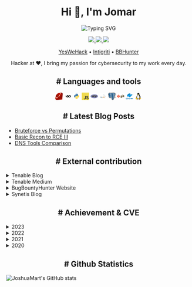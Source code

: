 <h1 align="center">Hi 👋, I'm Jomar</h1>

<p align="center"><img src="https://readme-typing-svg.demolab.com?font=Fira+Code&weight=700&size=17&pause=1000&color=E84A4A&center=true&multiline=true&random=false&width=435&lines=A+passionate+Research+Engineer+at+Tenable+;and+BugHunter" alt="Typing SVG" /></p>

<p align="center">
  <a href="https://www.jomar.fr/">
    <img src="https://img.shields.io/badge/www.jomar.fr-0078D4?style=for-the-badge&logo=Google-Chrome&logoColor=00AEFF&labelColor=black&color=black">
  </a>
  <a href="https://j0mar.substack.com/">
    <img src="https://img.shields.io/badge/-My_Articles-blue?style=for-the-badge&logo=Substack&logoColor=00AEFF&labelColor=black&color=black">
  </a>
  <a href="https://www.linkedin.com/in/joshua-martinelle-a34911133/">
    <img src="https://img.shields.io/badge/-Joshua%20Martinelle-blue?style=for-the-badge&logo=Linkedin&logoColor=00AEFF&labelColor=black&color=black">
  </a>
</p>

<p align="center">  
  <a href="https://yeswehack.com/hunters/jomar">YesWeHack</a> •  
  <a href="https://app.intigriti.com/profile/jomar">Intigriti</a> •  
  <a href="https://www.bugbountyhunter.com/hunter/jomar">BBHunter</a>
</p>

<p align="center">  Hacker at ❤️, I bring my passion for cybersecurity to my work every day.</p>

<h2 align="center"># Languages and tools</h2>

<p align="center">  
  <code><img height="20" src="https://raw.githubusercontent.com/github/explore/80688e429a7d4ef2fca1e82350fe8e3517d3494d/topics/ruby/ruby.png"></code>
  <code><img height="20" src="https://raw.githubusercontent.com/github/explore/80688e429a7d4ef2fca1e82350fe8e3517d3494d/topics/go/go.png"></code>
  <code><img height="20" src="https://raw.githubusercontent.com/github/explore/80688e429a7d4ef2fca1e82350fe8e3517d3494d/topics/python/python.png"></code>
  <code><img height="20" src="https://raw.githubusercontent.com/github/explore/80688e429a7d4ef2fca1e82350fe8e3517d3494d/topics/javascript/javascript.png"></code>
  <code><img height="20" src="https://raw.githubusercontent.com/github/explore/80688e429a7d4ef2fca1e82350fe8e3517d3494d/topics/php/php.png"></code>
  <code><img height="20" src="https://raw.githubusercontent.com/github/explore/80688e429a7d4ef2fca1e82350fe8e3517d3494d/topics/mysql/mysql.png"></code>
  <code><img height="20" src="https://raw.githubusercontent.com/github/explore/80688e429a7d4ef2fca1e82350fe8e3517d3494d/topics/postgresql/postgresql.png"></code>
  <code><img height="20" src="https://raw.githubusercontent.com/github/explore/80688e429a7d4ef2fca1e82350fe8e3517d3494d/topics/git/git.png"></code>
  <code><img height="20" src="https://raw.githubusercontent.com/github/explore/80688e429a7d4ef2fca1e82350fe8e3517d3494d/topics/docker/docker.png"></code>
  <code><img height="20" src="https://raw.githubusercontent.com/github/explore/80688e429a7d4ef2fca1e82350fe8e3517d3494d/topics/linux/linux.png"></code>
</p>

<h2 align="center"># Latest Blog Posts</h2>

  * [Bruteforce vs Permutations](https://www.jomar.fr/posts/2023/bruteforce_vs_permutations/)
  * [Basic Recon to RCE III](https://www.jomar.fr/posts/2022/basic_recon_to_rce_iii/)  
  * [DNS Tools Comparison](https://www.jomar.fr/posts/2022/dns_tools_comparison/)  

<h2 align="center"># External contribution</h2>

<details>
  <summary>Tenable Blog</summary>
  
  * [Password Management and Authentication Best Practices](https://www.tenable.com/blog/password-management-and-authentication-best-practices)
  * [Identifying XML External Entity](https://fr.tenable.com/blog/identifying-xml-external-entity-how-tenable-io-web-application-scanning-can-help)
  * [Identifying Server Side Request Forgery](https://fr.tenable.com/blog/identifying-server-side-request-forgery-how-tenable-io-web-application-scanning-can-help)
</details>

<details>
  <summary>Tenable Medium</summary>

  * [WordPress BuddyForms Plugin — Unauthenticated Insecure Deserialization (CVE-2023–26326)](https://medium.com/tenable-techblog/wordpress-buddyforms-plugin-unauthenticated-insecure-deserialization-cve-2023-26326-3becb5575ed8)
  * [Multiples WordPress plugins CVE analysis](https://medium.com/tenable-techblog/multiples-wordpress-plugins-cve-analysis-28843a8b8fd0)
  * [Wordpress 6.0.3 Patch Analysis](https://medium.com/tenable-techblog/wordpress-6-0-3-patch-analysis-6a2c0707cda6)
</details>

<details>
  <summary>BugBountyHunter Website</summary>

  * [Mass assignment and learning new things](https://www.bugbountyhunter.com/articles/?on=mass-assignment-and-learning-new-things)
  * [My Methodology during Firstblood](https://www.bugbountyhunter.com/articles/?on=firstbloodhackers)
</details>
  
<details>
  <summary>Synetis Blog</summary>
  
  * [AMSI et Antivirus :
des protections loin d’être suffisantes !](https://www.synetis.com/amsi-antivirus/)
  * [Gestion des mots de passe côté backend, Hash & Assaisonnement !](https://www.synetis.com/gestion-mdp/)
  * [Illustrations d’attaques sur le wifi](https://www.synetis.com/illustrations-dattaques-sur-le-wifi/)
</details>
  

<h2 align="center"># Achievement & CVE</h2>

<details>
  <summary>2023</summary>
  
  * [CVE-2023-4137](https://www.tenable.com/security/research/tra-2023-26) - Unauthenticated Reflected Cross-Site Scripting on [AYS Popup Box](https://wordpress.org/plugins/ays-popup-box/)
  * [CVE-2023-28667](https://www.tenable.com/security/research/tra-2023-7) - Unauthenticated Insecure Deserialization on [Lead Generated](https://wordpress.org/plugins/lead-generated/)
  * [CVE-2023-28666](https://www.tenable.com/cve/CVE-2023-28666) - Authenticated Reflected Cross-Site Scripting on [InPost Gallery WordPress plugin](https://wordpress.org/support/plugin/inpost-gallery/)
  * [CVE-2023-28665](https://www.tenable.com/cve/CVE-2023-28665) - Authenticated Reflected Cross-Site Scripting on [Bulk Price Update](https://wordpress.org/plugins/woo-bulk-price-update/)
  * [CVE-2023-28664](https://www.tenable.com/cve/CVE-2023-28664) - Authenticated Reflected Cross-Site Scripting on [MDTF – Meta Data and Taxonomies Filter](https://wordpress.org/plugins/wp-meta-data-filter-and-taxonomy-filter/)
  * [CVE-2023-28663](https://www.tenable.com/cve/CVE-2023-28663) - Authenticated SQL Injection on [Formidable PRO2PDF](https://wordpress.org/plugins/formidablepro-2-pdf//)
  * [CVE-2023-28662](https://www.tenable.com/cve/CVE-2023-28662) - Unauthenticated SQL Injection on [Gift Vouchers and Packages](https://wordpress.org/plugins/gift-voucher/)
  * [CVE-2023-28661](https://www.tenable.com/cve/CVE-2023-28661) - Authenticated SQL Injection on [WP Popup Banners](https://wordpress.org/plugins/p-popup-banners/)
  * [CVE-2023-28660](https://www.tenable.com/cve/CVE-2023-28660) - Authenticated SQL Injection on [Events Made Easy](https://wordpress.org/plugins/events-made-easy/)
  * [CVE-2023-28659](https://www.tenable.com/cve/CVE-2023-28659) - Authenticated SQL Injection on [Waiting: One-click countdowns](https://wordpress.org/plugins/waiting/)
  * [CVE-2023-28017](https://www.tenable.com/security/research/tra-2023-20) - Stored Cross-Site Scripting on [CraftCMS](https://github.com/craftcms/cms)
  * [CVE-2023-26326](https://www.tenable.com/security/research/tra-2023-7) - Unauthenticated Insecure Deserialization on [Buddyforms](https://wordpress.org/plugins/buddyforms/)
  * [CVE-2023-26325](https://www.tenable.com/cve/CVE-2023-26325) - Authenticated SQL Injection on [ReviewX](https://wordpress.org/plugins/reviewx/)
  * [CVE-2023-23492](https://www.tenable.com/security/research/tra-2023-3) - Unauthenticated Reflected Cross-Site Scripting on [Login with Phone Number](https://wordpress.org/plugins/login-with-phone-number/)
  * [CVE-2023-23491](https://www.tenable.com/security/research/tra-2023-3) - Unauthenticated Reflected Cross-Site Scripting on [Quick Event Manager](https://wordpress.org/plugins/quick-event-manager/)
  * [CVE-2023-23490](https://www.tenable.com/security/research/tra-2023-2) - Authenticated SQL Injection on [Survey Maker](https://wordpress.org/plugins/survey-maker)
  * [CVE-2023-23489](https://www.tenable.com/security/research/tra-2023-2) - Unauthenticated SQL Injection on [Easy Digital Downloads](https://wordpress.org/plugins/easy-digital-downloads/)
  * [CVE-2023-23488](https://www.tenable.com/security/research/tra-2023-2) - Unauthenticated SQL Injection on [Paid Memberships Pro](https://wordpress.org/plugins/paid-memberships-pro)
  * [CVE-2023-0448](https://www.tenable.com/security/research/tra-2023-3) - Unauthenticated Reflected Cross-Site Scripting on [WP Helper Lite](https://wordpress.org/plugins/wp-helper-lite/)
</details>

<details>
  <summary>2022</summary>
  
  * [CVE-2022-1731](https://nvd.nist.gov/vuln/detail/CVE-2022-1731) - Unauthenticated SQL Injection on [Metasonic Doc WebClient](https://www.tenable.com/security/research/tra-2022-17)
  * [CVE-2022-38131](https://nvd.nist.gov/vuln/detail/CVE-2022-38131) - Unauthenticated Open Redirect on [RStudio Connect](https://www.tenable.com/security/research/tra-2022-30)
</details>

<details>
  <summary>2021</summary>
  
  * [CVE-2021-41262](https://nvd.nist.gov/vuln/detail/CVE-2021-41262) - Authenticated SQL Injection on [Galette](https://github.com/galette/galette/)
  * [CVE-2021-41261](https://nvd.nist.gov/vuln/detail/CVE-2021-41261) - Authenticated Stored Cross-Site Scripting on [Galette](https://github.com/galette/galette/)
  * [CVE-2021-41260](https://nvd.nist.gov/vuln/detail/CVE-2021-41260) - Cross-Site Request Forgery on [Galette](https://github.com/galette/galette/)
</details>

<details>
  <summary>2020</summary>
  
  * [CVE-2020-25070](https://nvd.nist.gov/vuln/detail/CVE-2020-25070) - Cross-Site Request Forgery on [USVN](http://www.usvn.info/news.html) with [Serizao](https://twitter.com/WilliamSerizao)
  * [CVE-2020-25069](https://nvd.nist.gov/vuln/detail/CVE-2020-25069) - Remote Code Execution on [USVN](http://www.usvn.info/news.html) with [Serizao](https://twitter.com/WilliamSerizao)
  * [CVE-2020-15081](https://nvd.nist.gov/vuln/detail/CVE-2020-15081) - Exposure of Sensitive Information on [PrestaShop](https://github.com/PrestaShop/PrestaShop/security/advisories/GHSA-997j-f42g-x57c)
  * Top 3 in duo with [Reptou](https://twitter.com/R_Marot) during a YesWeHack live event.
</details>

<h2 align="center"># Github Statistics</h2>

![JoshuaMart's GitHub stats](https://github-readme-stats.vercel.app/api?username=JoshuaMart\&show_icons=true\&theme=radical) 
